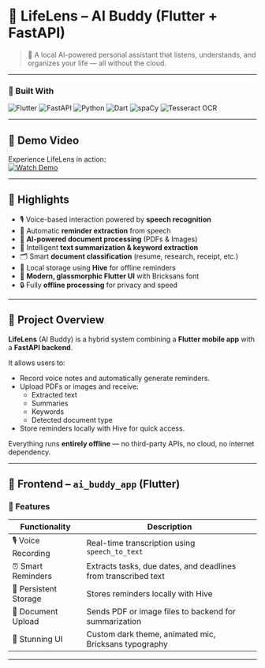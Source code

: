 # 🌿 LifeLens – AI Buddy (Flutter + FastAPI)

> 🧠 A local AI-powered personal assistant that listens, understands, and organizes your life — all without the cloud.

---

### 🧩 Built With
![Flutter](https://img.shields.io/badge/Flutter-02569B?logo=flutter&logoColor=white)
![FastAPI](https://img.shields.io/badge/FastAPI-009688?logo=fastapi&logoColor=white)
![Python](https://img.shields.io/badge/Python-3776AB?logo=python&logoColor=white)
![Dart](https://img.shields.io/badge/Dart-0175C2?logo=dart&logoColor=white)
![spaCy](https://img.shields.io/badge/spaCy-NLP-green)
![Tesseract OCR](https://img.shields.io/badge/OCR-Tesseract-orange)

---

## 🎥 Demo Video

Experience LifeLens in action:  
[![Watch Demo](https://img.shields.io/badge/Watch%20Demo%20on-Google%20Drive-blue?logo=google-drive)](https://drive.google.com/file/d/1WTwU8S4fsSiiMc66VQfg7dvBmqAOt0aN/view?usp=drivesdk)

---

## 🌟 Highlights

- 🎙️ Voice-based interaction powered by **speech recognition**
- 🧾 Automatic **reminder extraction** from speech
- 📄 **AI-powered document processing** (PDFs & Images)
- 🧠 Intelligent **text summarization & keyword extraction**
- 🗂️ Smart **document classification** (resume, research, receipt, etc.)
- 💾 Local storage using **Hive** for offline reminders
- 💬 **Modern, glassmorphic Flutter UI** with Bricksans font
- 🔒 Fully **offline processing** for privacy and speed

---

## 🚀 Project Overview

**LifeLens** (AI Buddy) is a hybrid system combining a **Flutter mobile app** with a **FastAPI backend**.  

It allows users to:
- Record voice notes and automatically generate reminders.
- Upload PDFs or images and receive:
  - Extracted text
  - Summaries
  - Keywords
  - Detected document type  
- Store reminders locally with Hive for quick access.

Everything runs **entirely offline** — no third-party APIs, no cloud, no internet dependency.

---

## 🎨 Frontend – `ai_buddy_app` (Flutter)

### 🧩 Features
| Functionality | Description |
|---------------|-------------|
| 🎙️ Voice Recording | Real-time transcription using `speech_to_text` |
| ⏰ Smart Reminders | Extracts tasks, due dates, and deadlines from transcribed text |
| 💾 Persistent Storage | Stores reminders locally with Hive |
| 📄 Document Upload | Sends PDF or image files to backend for summarization |
| 💬 Stunning UI | Custom dark theme, animated mic, Bricksans typography |

---

